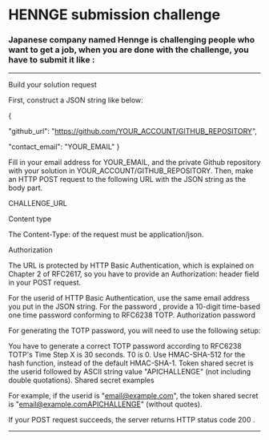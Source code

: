# HENNGE submission challenge

### Japanese company named Hennge is challenging people who want to get a job, when you are done with the challenge, you have to submit it like :

***

Build your solution request

First, construct a JSON string like below:

{

  "github_url": "https://github.com/YOUR_ACCOUNT/GITHUB_REPOSITORY",

  "contact_email": "YOUR_EMAIL"
}

Fill in your email address for YOUR_EMAIL, and the private Github repository with your solution in YOUR_ACCOUNT/GITHUB_REPOSITORY. Then, make an HTTP POST request to the following URL with the JSON string as the body part.

CHALLENGE_URL

Content type

The Content-Type: of the request must be application/json.

Authorization

The URL is protected by HTTP Basic Authentication, which is explained on Chapter 2 of RFC2617, so you have to provide an Authorization: header field in your POST request.

For the userid of HTTP Basic Authentication, use the same email address you put in the JSON string. For the password , provide a 10-digit time-based one time password conforming to RFC6238 TOTP. Authorization password

For generating the TOTP password, you will need to use the following setup:

You have to generate a correct TOTP password according to RFC6238 TOTP's Time Step X is 30 seconds. T0 is 0. Use HMAC-SHA-512 for the hash function, instead of the default HMAC-SHA-1. Token shared secret is the userid followed by ASCII string value "APICHALLENGE" (not including double quotations). Shared secret examples

For example, if the userid is "email@example.com", the token shared secret is "email@example.comAPICHALLENGE" (without quotes).

If your POST request succeeds, the server returns HTTP status code 200 .

***
